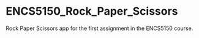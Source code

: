 # ENCS5150_Rock_Paper_Scissors

Rock Paper Scissors app for the first assignment in the ENCS5150 course.
